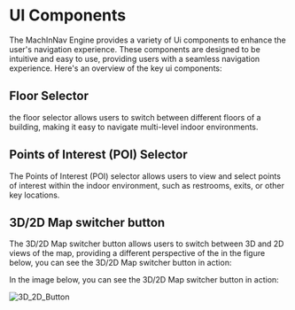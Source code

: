 # UI Components

The MachInNav Engine provides a variety of Ui components to enhance the user's navigation experience. These components are designed to be intuitive and easy to use, providing users with a seamless navigation experience.
Here's an overview of the key ui components:

## Floor Selector
the floor selector allows users to switch between different floors of a building,
making it easy to navigate multi-level indoor environments.

## Points of Interest (POI) Selector
The Points of Interest (POI) selector allows users to view and select points of interest within the indoor environment, such as restrooms, exits, or other key locations.

## 3D/2D Map switcher button
The 3D/2D Map switcher button allows users to switch between 3D and 2D views of the map, providing a different perspective of the in
the figure below, you can see the 3D/2D Map switcher button in action:

In the image below, you can see the 3D/2D Map switcher button in action:

![3D_2D_Button](https://github.com/KvRae/MachInNav-Engine-Docs/assets/58667227/ed32b7b1-bd5d-4cf6-8341-5d5795eb9575)
